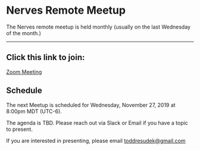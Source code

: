 # Nerves Remote Meetup

The Nerves remote meetup is held monthly (usually on the last Wednesday of the month.)

---

## Click this link to join:
[Zoom Meeting](https://zoom.us/j/840351328)

## Schedule

The next Meetup is scheduled for Wednesday, November 27, 2019 at 8:00pm MDT (UTC-6).

The agenda is TBD. Please reach out via Slack or Email if you have a topic to present.

If you are interested in presenting, please email [toddresudek@gmail.com](mailto:toddresudek@gmail.com)
